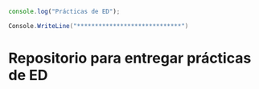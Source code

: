 
```javascript
console.log("Prácticas de ED");
```

```csharp
Console.WriteLine("*****************************")
```


# Repositorio para entregar prácticas de ED

```



